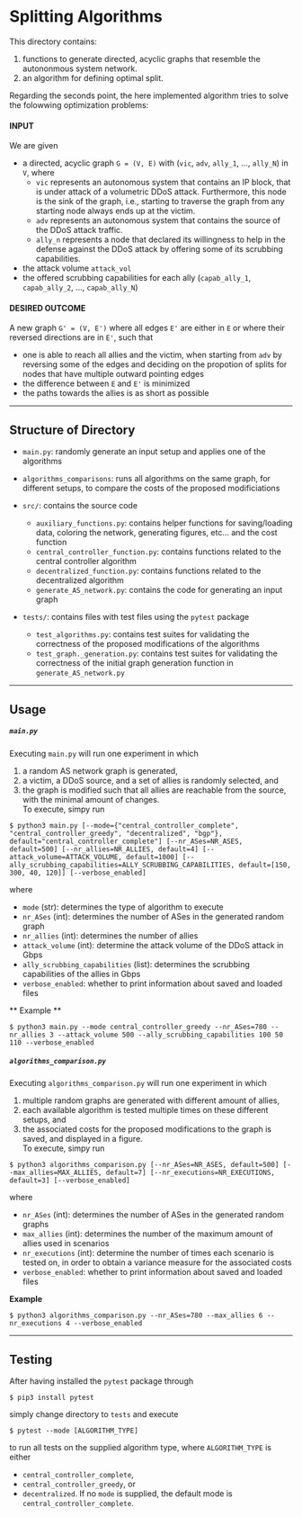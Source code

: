 # Splitting Algorithms

This directory contains:  	  
1. functions to generate directed, acyclic graphs that resemble the autononmous system network.  
2. an algorithm for defining optimal split.  

Regarding the seconds point, the here implemented algorithm tries to solve the folowwing optimization problems:

#### INPUT
We are given 
- a directed, acyclic graph `G = (V, E)` with (`vic`, `adv`, `ally_1`, ..., `ally_N`) in `V`, where  
	- `vic` represents an autonomous system that contains an IP block, that is under attack of a volumetric DDoS attack. Furthermore, this node is the sink of the graph, i.e., starting to traverse the graph from any starting node always ends up at the victim.
	- `adv` represents an autonomous system that contains the source of the DDoS attack traffic.
	- `ally_n` represents a node that declared its willingness to help in the defense against the DDoS attack by offering some of its scrubbing capabilities.
- the attack volume `attack_vol`
- the offered scrubbing capabilities for each ally (`capab_ally_1`, `capab_ally_2`, ..., `capab_ally_N`)

#### DESIRED OUTCOME
A new graph `G' = (V, E')` where all edges `E'` are either in `E` or where their reversed directions are in `E'`, such that
- one is able to reach all allies and the victim, when starting from `adv` by reversing some of the edges and deciding on the propotion of splits for nodes that have multiple outward pointing edges
- the difference between `E` and `E'` is minimized
- the paths towards the allies is as short as possible

---

## Structure of Directory
- `main.py`: randomly generate an input setup and applies one of the algorithms
- `algorithms_comparisons`: runs all algorithms on the same graph, for different setups, to compare the costs of the 
	proposed modificiations
- `src/`: contains the source code
	- `auxiliary_functions.py`: contains helper functions for saving/loading data, coloring the network, generating figures, etc... and the cost function
	- `central_controller_function.py`: contains functions related to the central controller algorithm
	- `decentralized_function.py`: contains functions related to the decentralized algorithm
	- `generate_AS_network.py`: contains the code for generating an input graph 
	
- `tests/`: contains files with test files using the `pytest` package
	- `test_algorithms.py`: contains test suites for validating the correctness of the proposed modifications of the algorithms
	- `test_graph._generation.py`: contains test suites for validating the correctness of the initial graph generation function in `generate_AS_network.py`

---

## Usage

##### `main.py`
Executing `main.py` will run one experiment in which  
1. a random AS network graph is generated,  
2. a victim, a DDoS source, and a set of allies is randomly selected, and  
3. the graph is modified such that all allies are reachable from the source, with the minimal amount of changes.  
To execute, simpy run
```
$ python3 main.py [--mode={"central_controller_complete", "central_controller_greedy", "decentralized", "bgp"}, default="central_controller_complete"] [--nr_ASes=NR_ASES, default=500] [--nr_allies=NR_ALLIES, default=4] [--attack_volume=ATTACK_VOLUME, default=1000] [--ally_scrubbing_capabilities=ALLY_SCRUBBING_CAPABILITIES, default=[150, 300, 40, 120]] [--verbose_enabled]
```
where  
- `mode` (str): determines the type of algorithm to execute
- `nr_ASes` (int): determines the number of ASes in the generated random graph
- `nr_allies` (int): determines the number of allies
- `attack_volume` (int): determine the attack volume of the DDoS attack in Gbps
- `ally_scrubbing_capabilities` (list): determines the scrubbing capabilities of the allies in Gbps
- `verbose_enabled`: whether to print information about saved and loaded files

** Example **
```
$ python3 main.py --mode central_controller_greedy --nr_ASes=780 --nr_allies 3 --attack_volume 500 --ally_scrubbing_capabilities 100 50 110 --verbose_enabled
```

##### `algorithms_comparison.py`
Executing `algorithms_comparison.py` will run one experiment in which  
1. multiple random graphs are generated with different amount of allies,  
2. each available algorithm is tested multiple times on these different setups, and  
3. the associated costs for the proposed modifications to the graph is saved, and displayed in a figure.  
To execute, simpy run
```
$ python3 algorithms_comparison.py [--nr_ASes=NR_ASES, default=500] [--max_allies=MAX_ALLIES, default=7] [--nr_executions=NR_EXECUTIONS, default=3] [--verbose_enabled]
```
where
- `nr_ASes` (int): determines the number of ASes in the generated random graphs
- `max_allies` (int): determines the number of the maximum amount of allies used in scenarios
- `nr_executions` (int): determine the number of times each scenario is tested on, in order to obtain a variance measure for the associated costs
- `verbose_enabled`: whether to print information about saved and loaded files

**Example**
```
$ python3 algorithms_comparison.py --nr_ASes=780 --max_allies 6 --nr_executions 4 --verbose_enabled
```

---

## Testing
After having installed the `pytest` package through
```
$ pip3 install pytest
```
simply change directory to `tests` and execute
```
$ pytest --mode [ALGORITHM_TYPE]
```
to run all tests on the supplied algorithm type, where `ALGORITHM_TYPE` is either  
- `central_controller_complete`,  
- `central_controller_greedy`, or   
- `decentralized`. 
If no `mode` is supplied, the default mode is `central_controller_complete`.